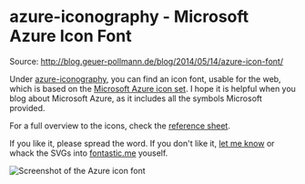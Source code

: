 azure-iconography - Microsoft Azure Icon Font
=================

Source: http://blog.geuer-pollmann.de/blog/2014/05/14/azure-icon-font/


Under [azure-iconography](https://github.com/chgeuer/azure-iconography), you can find an icon font, usable for the web, which is based on the [Microsoft Azure icon set](http://www.microsoft.com/en-us/download/details.aspx?id=41937). I hope it is helpful when you blog about Microsoft Azure, as it includes all the symbols Microsoft provided. 

For a full overview to the icons, check the [reference sheet](http://blog.geuer-pollmann.de/pages/azure-iconography-reference.html). 

If you like it, please spread the word. If you don't like it, [let me know](https://twitter.com/chgeuer/statuses/466479275764629504) or whack the SVGs into [fontastic.me](http://fontastic.me/) youself. 

![Screenshot of the Azure icon font](http://blog.geuer-pollmann.de/img/2014-05-14-azure-icon-font/azureiconfont.png "Azure icon font")

